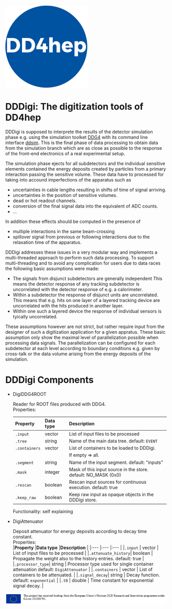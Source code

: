 ![DDDigi](../doc/logo_small.png)

# DDDigi: The digitization tools of DD4hep


DDDigi is supposed to interprete the results of the detector simulation phase
e.g. using the simulation toolket [DDG4](../DDG4) with its command line interface
[ddsim](../DDG4/python/DDSim).
This is the final phase of data processing to obtain data from the simulation 
branch which are as close as possible to the response of the front-end electronics
of a real experimental setup.

The simulation phase ejects for all subdetectors and the individual 
sensitive elements contained the energy deposits created by particles from a 
primary interaction passing the sensitive volume.
These data have to processed for taking into accound imperfections of the 
apparatus such as 

- uncertainties in cable lengths resulting in shifts of time of signal arriving.
- uncertainties in the position of sensitive volumes.
- dead or hot readout channels.
- conversion of the final signal data into the equivalent of ADC counts.
- ...

In addition these effects should be computed in the presence of

- multiple interactions in the same beam-crossing
- spillover signal from previous or following interactions due to the
  relaxation time of the apparatus.

DDDigi addresses these issues in a very modular way and implements a multi-threaded approach
to perform such data processing.
To support multi-threading and to avoid any complication for users due to data races 
the following basic assumptions were made:

- The signals from disjunct subdetectors are generally independent
  This means the detector response of any tracking subdetector is uncorrelated with
  the detector response of e.g. a calorimeter.
- Within a subdetector the response of disjunct units are uncorrelated. This means that 
  e.g. hits on one layer of a layered tracking device are uncorrelated 
  with the hits produced in another layer.
- Within one such a layered device the response of individual sensors is tyically uncorrelated.

These assumptions however are not strict, but rather require input from the designer of such
a digitization application for a given appratus. These basic assumption only show the maximal
level of parallelization possible when processing data signals.
The parallelization can be configured for each subdetector at each level according to 
boundary conditions e.g. given by cross-talk or the data volume arising from the
energy deposits of the simulation.

# DDDigi Components

- DigiDDG4ROOT

  Reader for ROOT files produced with DDG4. <br/>
  Properties: <br/>

    |**Property**  |**Data type**    |**Description**                                                  |
    |:---          |:---             |:---                                                             |
    |`.input`      | vector<string>  | List of input files to be processed                             |
    |`.tree`       | string          | Name of the main data tree. default: `EVENT`                    |
    |`.containers` | vector<string>  | List of containers to be loaded to DDDigi.                      |
    |              |                 | If empty => all.                                                |
    |`.segment`    | string          | Name of the input segment. default: "inputs"                    |
    |`.mask`       | integer         | Mask of this input source in the store. default: NO_MASK (0x0)  |
    |`.rescan`     | boolean         | Rescan input sources for continuous execution. default: true    |
    |`.keep_raw`   | boolean         | Keep raw input as opaque objects in the DDDigi store.           |

  Functionality: self explaining

- DigiAttenuator

  Deposit attenuator for energy deposits according to decay time constant. <br/>
  Properties: <br/>
    |**Property**  |**Data type**    |**Description**                                                  |
    |:---          |:---             |:---                                                             |
    |`.input`      | vector<string>  | List of input files to be processed                             |
    |`.attenuate_history`| boolean   | Propagate the weight also to the history entries. default: true |
    |`.processor_type`| string       | Processor type used for single container attenuation default: `DigiAttenuator` |
    |`.containers` | vector<string>  | List of containers to be attenuated.                            |
    |`.signal_decay`| string         | Decay function. default: `exponential`                          |
    |`.t0`         | double          | Time constant for exponential signal decay.                     |



![HORIZON2020](../doc/usermanuals/DD4hep/figures/AIDAinnova.png)
